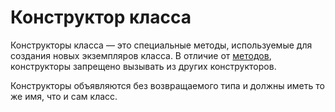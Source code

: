 <show-structure for="chapter,procedure" depth="3"/>

# Конструктор класса

[](https://www.angelcode.com/angelscript/sdk/docs/manual/doc_script_class_construct.html)

Конструкторы класса — это специальные методы, используемые для создания новых экземпляров класса. В отличие
от [методов](class-method.md), конструкторы запрещено вызывать из других конструкторов.

Конструкторы объявляются без возвращаемого типа и должны иметь то же имя, что и сам класс.